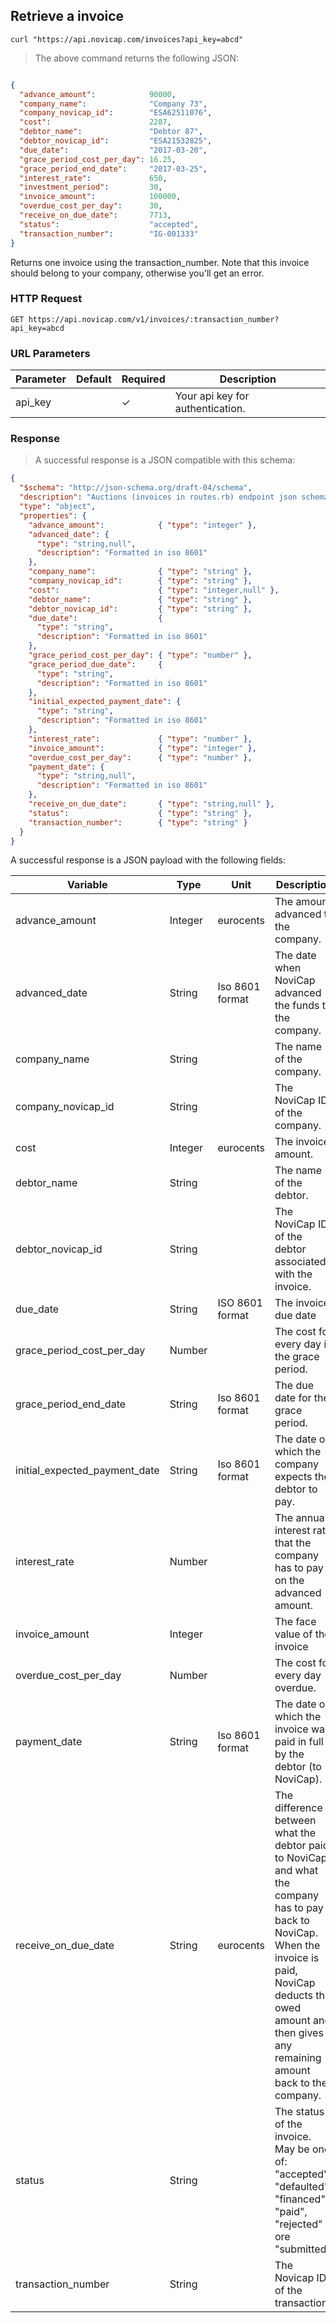 ## Retrieve a invoice

```shell
curl "https://api.novicap.com/invoices?api_key=abcd"
```

> The above command returns the following JSON:

```json

{
  "advance_amount":            90000,
  "company_name":              "Company 73",
  "company_novicap_id":        "ESA62511076",
  "cost":                      2287,
  "debtor_name":               "Debtor 87",
  "debtor_novicap_id":         "ESA21532825",
  "due_date":                  "2017-03-20",
  "grace_period_cost_per_day": 16.25,
  "grace_period_end_date":     "2017-03-25",
  "interest_rate":             650,
  "investment_period":         30,
  "invoice_amount":            100000,
  "overdue_cost_per_day":      30,
  "receive_on_due_date":       7713,
  "status":                    "accepted",
  "transaction_number":        "IG-001333"
}
```

Returns one invoice using the transaction_number. Note that this invoice should belong to your company, otherwise you'll get an error.

### HTTP Request

`GET https://api.novicap.com/v1/invoices/:transaction_number?api_key=abcd`

### URL Parameters

Parameter          | Default | Required | Description
-------------------|---------|----------|---------------------------------------------------------------------------------------------------------------------------
api_key            |         | ✓        | Your api key for authentication.

### Response

> A successful response is a JSON compatible with this schema:

```json
{
  "$schema": "http://json-schema.org/draft-04/schema",
  "description": "Auctions (invoices in routes.rb) endpoint json schema",
  "type": "object",
  "properties": {
    "advance_amount":            { "type": "integer" },
    "advanced_date": {
      "type": "string,null",
      "description": "Formatted in iso 8601"
    },
    "company_name":              { "type": "string" },
    "company_novicap_id":        { "type": "string" },
    "cost":                      { "type": "integer,null" },
    "debtor_name":               { "type": "string" },
    "debtor_novicap_id":         { "type": "string" },
    "due_date":                  {
      "type": "string",
      "description": "Formatted in iso 8601"
    },
    "grace_period_cost_per_day": { "type": "number" },
    "grace_period_due_date":     {
      "type": "string",
      "description": "Formatted in iso 8601"
    },
    "initial_expected_payment_date": {
      "type": "string",
      "description": "Formatted in iso 8601"
    },
    "interest_rate":             { "type": "number" },
    "invoice_amount":            { "type": "integer" },
    "overdue_cost_per_day":      { "type": "number" },
    "payment_date": {
      "type": "string,null",
      "description": "Formatted in iso 8601"
    },
    "receive_on_due_date":       { "type": "string,null" },
    "status":                    { "type": "string" },
    "transaction_number":        { "type": "string" }
  }
}
```

A successful response is a JSON payload with the following fields:

Variable                      | Type    | Unit            | Description
------------------------------|---------|-----------------|---------------------------------------------------------------------------------------------------------------------------------------------------------------------------------------------------------
advance_amount                | Integer | eurocents       | The amount advanced to the company.
advanced_date                 | String  | Iso 8601 format | The date when NoviCap advanced the funds to the company.
company_name                  | String  |                 | The name of the company.
company_novicap_id            | String  |                 | The NoviCap ID of the company.
cost                          | Integer | eurocents       | The invoice amount.
debtor_name                   | String  |                 | The name of the debtor.
debtor_novicap_id             | String  |                 | The NoviCap ID of the debtor associated with the invoice.
due_date                      | String  | ISO 8601 format | The invoice due date
grace_period_cost_per_day     | Number  |                 | The cost for every day in the grace period.
grace_period_end_date         | String  | Iso 8601 format | The due date for the grace period.
initial_expected_payment_date | String  | Iso 8601 format | The date on which the company expects the debtor to pay.
interest_rate                 | Number  |                 | The annual interest rate that the company has to pay on the advanced amount.
invoice_amount                | Integer |                 | The face value of the invoice
overdue_cost_per_day          | Number  |                 | The cost for every day overdue.
payment_date                  | String  | Iso 8601 format | The date on which the invoice was paid in full by the debtor (to NoviCap).
receive_on_due_date           | String  | eurocents       | The difference between what the debtor paid to NoviCap and what the company has to pay back to NoviCap. When the invoice is paid, NoviCap deducts the owed amount and then gives any remaining amount back to the company.
status                        | String  |                 | The status of the invoice. May be one of: "accepted", "defaulted", "financed", "paid", "rejected" ore "submitted".
transaction_number            | String  |                 | The Novicap ID of the transaction.
